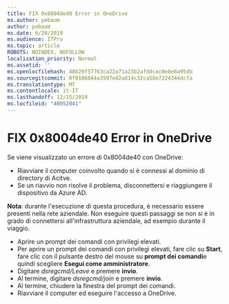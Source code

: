 ```yaml
---
title: FIX 0x8004de40 Error in OneDrive
ms.author: pebaum
author: pebaum
ms.date: 6/20/2019
ms.audience: ITPro
ms.topic: article
ROBOTS: NOINDEX, NOFOLLOW
localization_priority: Normal
ms.assetid: ''
ms.openlocfilehash: 48b29f57763ca22a71a23b2afddcac0e8e8a95db
ms.sourcegitcommit: 0f0186044a3597e42ad14c32ca58e7224344dcfa
ms.translationtype: MT
ms.contentlocale: it-IT
ms.lasthandoff: 12/15/2019
ms.locfileid: "40052041"
---
```

# <a name="fix-0x8004de40-error-in-onedrive"></a>FIX 0x8004de40 Error in OneDrive

Se viene visualizzato un errore di 0x8004de40 con OneDrive:

- Riavviare il computer coinvolto quando si è connessi al dominio di directory di Acitve.
- Se un riavvio non risolve il problema, disconnettersi e riaggiungere il dispositivo da Azure AD. 

**Nota**: durante l'esecuzione di questa procedura, è necessario essere presenti nella rete aziendale. Non eseguire questi passaggi se non si è in grado di connettersi all'infrastruttura aziendale, ad esempio durante il viaggio. 

- Aprire un prompt dei comandi con privilegi elevati. 
- Per aprire un prompt dei comandi con privilegi elevati, fare clic su **Start**, fare clic con il pulsante destro del mouse su **prompt dei comandi**e quindi scegliere **Esegui come amministratore**.
- Digitare *dsregcmd/Leave* e premere **invio**.
- Al termine, digitare *dsregcmd/join* e premere **invio**.
- Al termine, chiudere la finestra del prompt dei comandi.
- Riavviare il computer ed eseguire l'accesso a OneDrive.